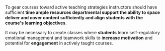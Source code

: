 To gear courses toward active teaching strategies instructors should have sufficient **time ample resources departmental support the ability to space deliver and cover content sufficiently and align students with the course's learning objectives**.

It may be necessary to create classes where **students** learn self-regulatory emotional management and teamwork skills to **increase motivation** and potential for **engagement** in actively taught courses.